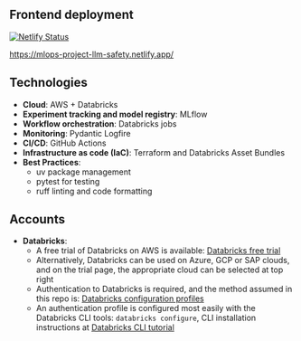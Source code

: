 
## Frontend deployment

[![Netlify Status](https://api.netlify.com/api/v1/badges/0185d101-55fb-43ce-b6f9-ce16e5a3779b/deploy-status)](https://app.netlify.com/projects/mlops-project-llm-safety/deploys)

https://mlops-project-llm-safety.netlify.app/


## Technologies 

* **Cloud**: AWS + Databricks
* **Experiment tracking and model registry**: MLflow
* **Workflow orchestration**: Databricks jobs
* **Monitoring**: Pydantic Logfire
* **CI/CD**: GitHub Actions
* **Infrastructure as code (IaC)**: Terraform and Databricks Asset Bundles
* **Best Practices**:
  * uv package management
  * pytest for testing
  * ruff linting and code formatting


## Accounts

* **Databricks**: 
   * A free trial of Databricks on AWS is available: [Databricks free trial](https://docs.databricks.com/aws/en/getting-started/free-trial)
   * Alternatively, Databricks can be used on Azure, GCP or SAP clouds, and on the trial page, the appropriate cloud can be selected at top right
   * Authentication to Databricks is required, and the method assumed in this repo is: [Databricks configuration profiles](https://docs.databricks.com/aws/en/dev-tools/auth/config-profiles)
   * An authentication profile is configured most easily with the Databricks CLI tools: `databricks configure`, CLI installation instructions at [Databricks CLI tutorial](https://docs.databricks.com/aws/en/dev-tools/cli/tutorial)
